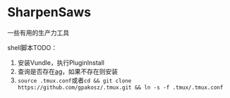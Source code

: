 # SharpenSaws
一些有用的生产力工具

shell脚本TODO：
1. 安装Vundle，执行PluginInstall
2. 查询是否存在[ag](https://github.com/ggreer/the_silver_searcher)，如果不存在则安装
3. `source .tmux.conf`或者`cd && git clone https://github.com/gpakosz/.tmux.git && ln -s -f .tmux/.tmux.conf`
